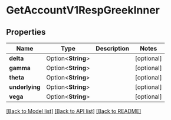 # GetAccountV1RespGreekInner

## Properties

Name | Type | Description | Notes
------------ | ------------- | ------------- | -------------
**delta** | Option<**String**> |  | [optional]
**gamma** | Option<**String**> |  | [optional]
**theta** | Option<**String**> |  | [optional]
**underlying** | Option<**String**> |  | [optional]
**vega** | Option<**String**> |  | [optional]

[[Back to Model list]](../README.md#documentation-for-models) [[Back to API list]](../README.md#documentation-for-api-endpoints) [[Back to README]](../README.md)



